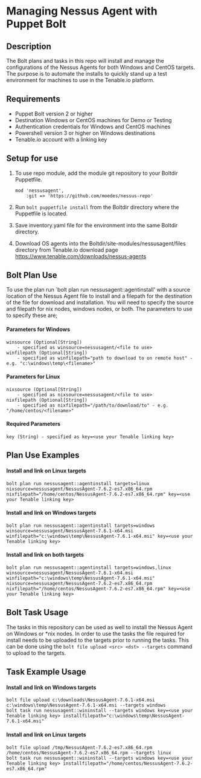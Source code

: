 # Managing Nessus Agent with Puppet Bolt

## Description

The Bolt plans and tasks in this repo will install and manage the configurations of the Nessus Agents for both Windows and CentOS targets.   The purpose is to automate the installs to quickly stand up a test environment for machines to use in the Tenable.io platform.

## Requirements

- Puppet Bolt version 2 or higher
- Destination Windows or CentOS machines for Demo or Testing
- Authentication credentials for Windows and CentOS machines
- Powershell version 3 or higher on Windows destinations
- Tenable.io account with a linking key

## Setup for use


1. To use repo module, add the module git repository to your Boltdir Puppetfile.

    ```
    mod 'nessusagent',
        :git => 'https://github.com/moedes/nessus-repo'
    ```

2. Run ```bolt puppetfile install``` from the Boltdir directory where the Puppetfile is located.
3. Save inventory.yaml file for the environment into the same Boltdir directory.
4. Download OS agents into the Boltdir/site-modules/nessusagent/files directory from Tenable.io download page https://www.tenable.com/downloads/nessus-agents

## Bolt Plan Use

To use the plan run `bolt plan run nessusagent::agentinstall' with a source location of the Nessus Agent file to install and a filepath for the destination of the file for download and installation.   You will need to specify the source and filepath for nix nodes, windows nodes, or both.  The parameters to use to specify these are;

#### Parameters for Windows

    winsource (Optional[String]) 
        - specified as winsource=nessusagent/<file to use> 
    winfilepath (Optional[String]) 
        - specified as winfilepath="path to download to on remote host" - e.g. "c:\windows\temp\<filename>" 
    
#### Parameters for Linux

    nixsource (Optional[String]) 
        - specified as nixsource=nessusagent/<file to use> 
    nixfilepath (Optional[String]) 
        - specified as nixfilepath="/path/to/download/to" - e.g. "/home/centos/<filename>"

#### Required Parameters

    key (String) - specified as key=<use your Tenable linking key>

## Plan Use Examples

#### **Install and link on Linux targets**

```
bolt plan run nessusagent::agentinstall targets=linux nixsource=nessusagent/NessusAgent-7.6.2-es7.x86_64.rpm nixfilepath="/home/centos/NessusAgent-7.6.2-es7.x86_64.rpm" key=<use your Tenable linking key>
```

#### **Install and link on Windows targets**

```
bolt plan run nessusagent::agentinstall targets=windows winsource=nessusagent/NessusAgent-7.6.1-x64.msi winfilepath="c:\windows\temp\NessusAgent-7.6.1-x64.msi" key=<use your Tenable linking key>
```

#### **Install and link on both targets**

```
bolt plan run nessusagent::agentinstall targets=windows,linux winsource=nessusagent/NessusAgent-7.6.1-x64.msi winfilepath="c:\windows\temp\NessusAgent-7.6.1-x64.msi" nixsource=nessusagent/NessusAgent-7.6.2-es7.x86_64.rpm nixfilepath="/home/centos/NessusAgent-7.6.2-es7.x86_64.rpm" key=<use your Tenable linking key>
```

## Bolt Task Usage

The tasks in this repository can be used as well to install the Nessus Agent on Windows or *nix nodes.   In order to use the tasks the file required for install needs to be uploaded to the targets prior to running the tasks.  This can be done using the ``` bolt file upload <src> <dst> --targets ``` command to upload to the targets.

## Task Example Usage

#### **Install and link on Windows targets**

```
bolt file upload c:\downloads\NessusAgent-7.6.1-x64.msi c:\windows\temp\NessusAgent-7.6.1-x64.msi --targets windows
bolt task run nessusagent::wininstall --targets windows key=<use your Tenable linking key> installfilepath="c:\windows\temp\NessusAgent-7.6.1-x64.msi"
```

#### **Install and link on Linux targets**

```
bolt file upload /tmp/NessusAgent-7.6.2-es7.x86_64.rpm /home/centos/NessusAgent-7.6.2-es7.x86_64.rpm --targets linux
bolt task run nessusagent::wininstall --targets windows key=<use your Tenable linking key> installfilepath="/home/centos/NessusAgent-7.6.2-es7.x86_64.rpm"
```
